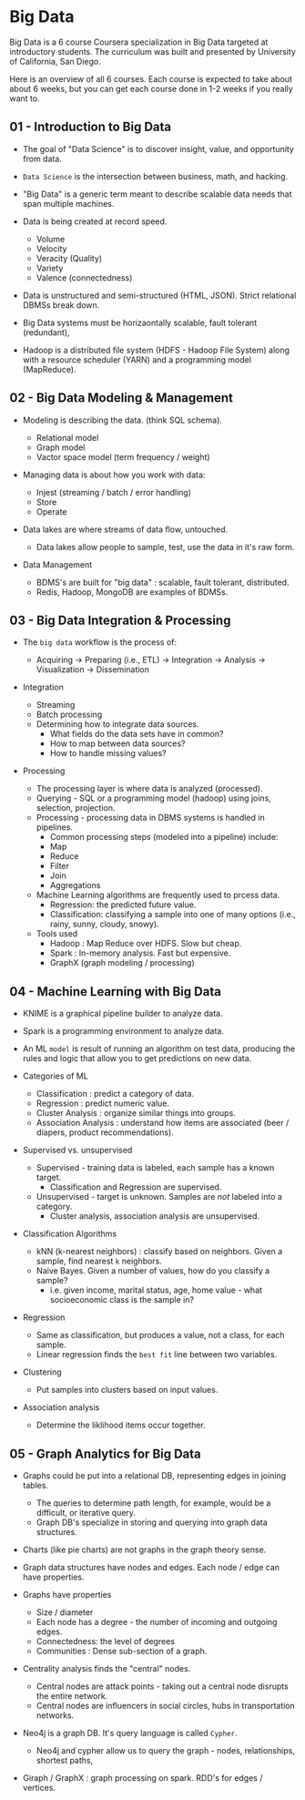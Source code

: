 # Big Data

Big Data is a 6 course Coursera specialization in Big Data targeted at introductory students. The curriculum was built and presented by University of California, San Diego.

Here is an overview of all 6 courses. Each course is expected to take about about 6 weeks, but you can get each course done in 1-2 weeks if you really want to.

## 01 - Introduction to Big Data

* The goal of "Data Science" is to discover insight, value, and opportunity from data.
* `Data Science` is the intersection between business, math, and hacking.
* "Big Data" is a generic term meant to describe scalable data needs that span multiple machines.

* Data is being created at record speed.
    * Volume
    * Velocity
    * Veracity (Quality)
    * Variety
    * Valence (connectedness)

* Data is unstructured and semi-structured (HTML, JSON). Strict relational DBMSs break down.
* Big Data systems must be horizaontally scalable, fault tolerant (redundant),
* Hadoop is a distributed file system (HDFS - Hadoop File System) along with a resource scheduler (YARN) and a programming model (MapReduce).

## 02 - Big Data Modeling & Management

* Modeling is describing the data. (think SQL schema).
    * Relational model
    * Graph model
    * Vactor space model (term frequency / weight)
* Managing data is about how you work with data:
    * Injest (streaming / batch / error handling)
    * Store
    * Operate

* Data lakes are where streams of data flow, untouched.
    * Data lakes allow people to sample, test, use the data in it's raw form.

* Data Management
    * BDMS's are built for "big data" : scalable, fault tolerant, distributed.
    * Redis, Hadoop, MongoDB are examples of BDMSs.

## 03 - Big Data Integration & Processing

* The `big data` workflow is the process of:
  * Acquiring -> Preparing (i.e., ETL) -> Integration -> Analysis -> Visualization -> Dissemination

* Integration
    * Streaming
    * Batch processing
    * Determining how to integrate data sources.
        * What fields do the data sets have in common?
        * How to map between data sources?
        * How to handle missing values?

* Processing
    * The processing layer is where data is analyzed (processed).
    * Querying - SQL or a programming model (hadoop) using joins, selection, projection.
    * Processing - processing data in DBMS systems is handled in pipelines.
        * Common processing steps (modeled into a pipeline) include:
        * Map
        * Reduce
        * Filter
        * Join
        * Aggregations
    * Machine Learning algorithms are frequently used to prcess data.
        * Regression: the predicted future value.
        * Classification: classifying a sample into one of many options (i.e., rainy, sunny, cloudy, snowy).
    * Tools used
        * Hadoop : Map Reduce over HDFS. Slow but cheap.
        * Spark : In-memory analysis. Fast but expensive.
        * GraphX (graph modeling / processing)

## 04 - Machine Learning with Big Data

* KNIME is a graphical pipeline builder to analyze data.
* Spark is a programming environment to analyze data.

* An ML `model` is result of running an algorithm on test data, producing the rules and logic that allow you to get predictions on new data.

* Categories of ML
  * Classification : predict a category of data.
  * Regression : predict numeric value.
  * Cluster Analysis : organize similar things into groups.
  * Association Analysis : understand how items are associated (beer / diapers, product recommendations).

* Supervised vs. unsupervised
    * Supervised - training data is labeled, each sample has a known target.
        * Classification and Regression are supervised.
    * Unsupervised - target is unknown. Samples are *not* labeled into a category.
        * Cluster analysis, association analysis are unsupervised.

* Classification Algorithms
    * kNN (k-nearest neighbors) : classify based on neighbors. Given a sample, find nearest `k` neighbors.
    * Naive Bayes. Given a number of values, how do you classify a sample?
        * i.e. given income, marital status, age, home value - what socioeconomic class is the sample in?

* Regression
    * Same as classification, but produces a value, not a class, for each sample.
    * Linear regression finds the `best fit` line between two variables.

* Clustering
    * Put samples into clusters based on input values.

* Association analysis
    * Determine the liklihood items occur together.

## 05 - Graph Analytics for Big Data

* Graphs could be put into a relational DB, representing edges in joining tables.
    * The queries to determine path length, for example, would be a difficult, or iterative query.
    * Graph DB's specialize in storing and querying into graph data structures.

* Charts (like pie charts) are not graphs in the graph theory sense.
* Graph data structures have nodes and edges. Each node / edge can have properties.
* Graphs have properties
    * Size / diameter
    * Each node has a degree - the number of incoming and outgoing edges.
    * Connectedness: the level of degrees
    * Communities : Dense sub-section of a graph.
* Centrality analysis finds the "central" nodes.
    * Central nodes are attack points - taking out a central node disrupts the entire network.
    * Central nodes are influencers in social circles, hubs in transportation networks.

* Neo4j is a graph DB. It's query language is called `Cypher`.
    * Neo4j and cypher allow us to query the graph - nodes, relationships, shortest paths,

* Giraph / GraphX : graph processing on spark. RDD's for edges / vertices.
